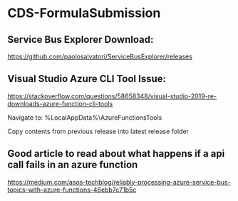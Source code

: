 # CDS-FormulaSubmission

## Service Bus Explorer Download:

https://github.com/paolosalvatori/ServiceBusExplorer/releases

## Visual Studio Azure CLI Tool Issue:

https://stackoverflow.com/questions/58658348/visual-studio-2019-re-downloads-azure-function-cli-tools

Navigate to: %LocalAppData%\AzureFunctionsTools

Copy contents from previous release into latest release folder 


## Good article to read about what happens if a api call fails in an azure function

https://medium.com/asos-techblog/reliably-processing-azure-service-bus-topics-with-azure-functions-46ebb7c71b5c
